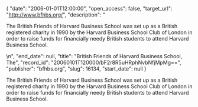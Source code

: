 {
  "date": "2006-01-01T12:00:00", 
  "open_access": false, 
  "target_url": "http://www.bfhbs.org/", 
  "description": "<p>The British Friends of Harvard Business School was set up as a British registered charity in 1990 by the Harvard Business School Club of London in order to raise funds for financially needy British students to attend Harvard Business School.</p>\n", 
  "end_date": null, 
  "title": "British Friends of Harvard Business School, The", 
  "record_id": "20060101T120000/bF2r8R5uHRphNvbNfjMpMg==", 
  "publisher": "bfhbs.org", 
  "slug": 16134, 
  "start_date": null
}

<p>The British Friends of Harvard Business School was set up as a British registered charity in 1990 by the Harvard Business School Club of London in order to raise funds for financially needy British students to attend Harvard Business School.</p>
